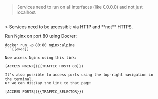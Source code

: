 

> Services need to run on all interfaces (like 0.0.0.0) and not just localhost.
<br>
> Services need to be accessible via HTTP and **not** HTTPS.

Run Nginx on port 80 using Docker:

```
docker run -p 80:80 nginx:alpine
```{{exec}}

Now access Nginx using this link:

[ACCESS NGINX]({{TRAFFIC_HOST1_80}})

It's also possible to access ports using the top-right navigation in the terminal.
Or we can display the link to that page:

[ACCESS PORTS]({{TRAFFIC_SELECTOR}})

